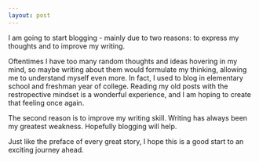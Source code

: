```yaml
---
layout: post
---
```

I am going to start blogging - mainly due to two reasons: to express my thoughts and to improve my writing.

Oftentimes I have too many random thoughts and ideas hovering in my mind, so maybe writing about them would formulate my thinking, allowing me to understand myself even more. In fact, I used to blog in elementary school and freshman year of college. Reading my old posts with the restropective mindset is a wonderful experience, and I am hoping to create that feeling once again.

The second reason is to improve my writing skill. Writing has always been my greatest weakness. Hopefully blogging will help.

Just like the preface of every great story, I hope this is a good start to an exciting journey ahead. 